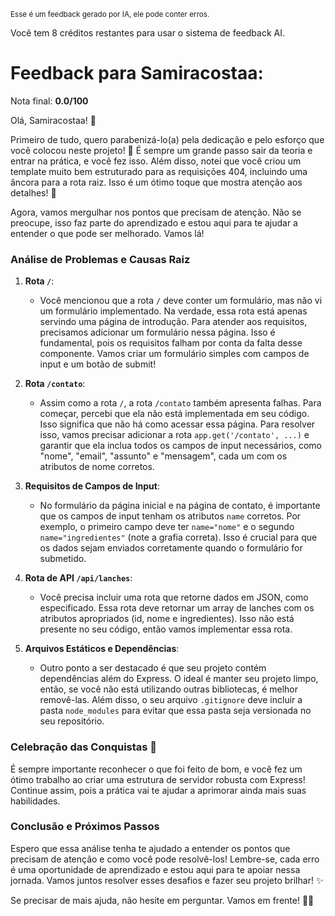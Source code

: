 <sup>Esse é um feedback gerado por IA, ele pode conter erros.</sup>

Você tem 8 créditos restantes para usar o sistema de feedback AI.

# Feedback para Samiracostaa:

Nota final: **0.0/100**

Olá, Samiracostaa! 🚀

Primeiro de tudo, quero parabenizá-lo(a) pela dedicação e pelo esforço que você colocou neste projeto! 🎉 É sempre um grande passo sair da teoria e entrar na prática, e você fez isso. Além disso, notei que você criou um template muito bem estruturado para as requisições 404, incluindo uma âncora para a rota raiz. Isso é um ótimo toque que mostra atenção aos detalhes! 👏

Agora, vamos mergulhar nos pontos que precisam de atenção. Não se preocupe, isso faz parte do aprendizado e estou aqui para te ajudar a entender o que pode ser melhorado. Vamos lá!

### Análise de Problemas e Causas Raiz

1. **Rota `/`**:
   - Você mencionou que a rota `/` deve conter um formulário, mas não vi um formulário implementado. Na verdade, essa rota está apenas servindo uma página de introdução. Para atender aos requisitos, precisamos adicionar um formulário nessa página. Isso é fundamental, pois os requisitos falham por conta da falta desse componente. Vamos criar um formulário simples com campos de input e um botão de submit!

2. **Rota `/contato`**:
   - Assim como a rota `/`, a rota `/contato` também apresenta falhas. Para começar, percebi que ela não está implementada em seu código. Isso significa que não há como acessar essa página. Para resolver isso, vamos precisar adicionar a rota `app.get('/contato', ...)` e garantir que ela inclua todos os campos de input necessários, como "nome", "email", "assunto" e "mensagem", cada um com os atributos de nome corretos.

3. **Requisitos de Campos de Input**:
   - No formulário da página inicial e na página de contato, é importante que os campos de input tenham os atributos `name` corretos. Por exemplo, o primeiro campo deve ter `name="nome"` e o segundo `name="ingredientes"` (note a grafia correta). Isso é crucial para que os dados sejam enviados corretamente quando o formulário for submetido. 

4. **Rota de API `/api/lanches`**:
   - Você precisa incluir uma rota que retorne dados em JSON, como especificado. Essa rota deve retornar um array de lanches com os atributos apropriados (id, nome e ingredientes). Isso não está presente no seu código, então vamos implementar essa rota.

5. **Arquivos Estáticos e Dependências**:
   - Outro ponto a ser destacado é que seu projeto contém dependências além do Express. O ideal é manter seu projeto limpo, então, se você não está utilizando outras bibliotecas, é melhor removê-las. Além disso, o seu arquivo `.gitignore` deve incluir a pasta `node_modules` para evitar que essa pasta seja versionada no seu repositório.

### Celebração das Conquistas 🎉

É sempre importante reconhecer o que foi feito de bom, e você fez um ótimo trabalho ao criar uma estrutura de servidor robusta com Express! Continue assim, pois a prática vai te ajudar a aprimorar ainda mais suas habilidades.

### Conclusão e Próximos Passos

Espero que essa análise tenha te ajudado a entender os pontos que precisam de atenção e como você pode resolvê-los! Lembre-se, cada erro é uma oportunidade de aprendizado e estou aqui para te apoiar nessa jornada. Vamos juntos resolver esses desafios e fazer seu projeto brilhar! ✨

Se precisar de mais ajuda, não hesite em perguntar. Vamos em frente! 💪😊